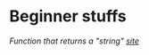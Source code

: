 # Beginner stuffs

_Function that returns a "string" [site](https://www.tutorialspoint.com/cprogramming/c_return_arrays_from_function.htm)_